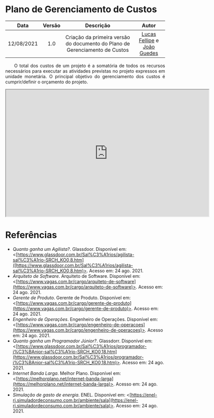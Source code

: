 # Plano de Gerenciamento de Custos

|    Data    | Versão |                Descrição                |                     Autor                     |
| :--------: | :----: | :-------------------------------------: | :-------------------------------------------: |
| 12/08/2021 |  1.0   | Criação da primeira versão do documento do Plano de Gerenciamento de Custos  | [Lucas Fellipe](https://github.com/lucasfcm9) e [João Guedes](https://github.com/sudjoao) |

<p align="justify"> &emsp;&emsp;O total dos custos de um projeto é a somatória de todos os recursos necessários para executar as atividades previstas no projeto expressos em unidade monetária. O principal objetivo do gerenciamento dos custos é cumprir/definir o orçamento do projeto.</p>

<iframe src="https://docs.google.com/spreadsheets/d/e/2PACX-1vQljXHHEmGEUhmsjqomcI8HY1lyCtpO5_MnZIpcOIrsWqxX4rn4B5sRiowlb9z4k7JfQlD6eUvivD0B/pubhtml?widget=true&amp;headers=false" width="640" height="400"></iframe>

# Referências
- *Quanto ganha um Agilista?*. Glassdoor. Disponível em: <[https://www.glassdoor.com.br/Sal%C3%A1rios/agilista-sal%C3%A1rio-SRCH_KO0,8.htm]([https://www.glassdoor.com.br/Sal%C3%A1rios/agilista-sal%C3%A1rio-SRCH_KO0,8.htm)>. Acesso em: 24 ago. 2021.
- *Arquiteto de Software*. Arquiteto de Software. Disponível em: <[https://www.vagas.com.br/cargo/arquiteto-de-software](https://www.vagas.com.br/cargo/arquiteto-de-software)>. Acesso em: 24 ago. 2021.
- *Gerente de Produto*. Gerente de Produto. Disponível em: <[https://www.vagas.com.br/cargo/gerente-de-produto](https://www.vagas.com.br/cargo/gerente-de-produto)>. Acesso em: 24 ago. 2021.
- *Engenheiro de Operações*. Engenheiro de Operações. Disponível em: <[https://www.vagas.com.br/cargo/engenheiro-de-operacoes](https://www.vagas.com.br/cargo/engenheiro-de-operacoes)>. Acesso em: 24 ago. 2021.
- *Quanto ganha um Programador Júnior?*. Glassdorr. Disponível em: <[https://www.glassdoor.com.br/Sal%C3%A1rios/programador-j%C3%BAnior-sal%C3%A1rio-SRCH_KO0,18.htm](https://www.glassdoor.com.br/Sal%C3%A1rios/programador-j%C3%BAnior-sal%C3%A1rio-SRCH_KO0,18.htm)>. Acesso em: 24 ago. 2021.
- *Internet Banda Larga*. Melhor Plano. Disponível em: <[https://melhorplano.net/internet-banda-larga](https://melhorplano.net/internet-banda-larga)>. Acesso em: 24 ago. 2021.
- *Simulação de gasto de energia*. ENEL. Disponível em: <[https://enel-rj.simuladordeconsumo.com.br/ambiente/sala](https://enel-rj.simuladordeconsumo.com.br/ambiente/sala)>. Acesso em: 24 ago. 2021.